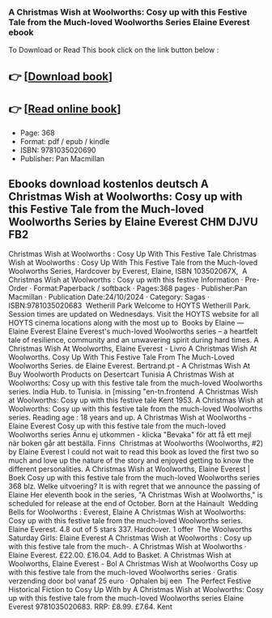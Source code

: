 ### A Christmas Wish at Woolworths: Cosy up with this Festive Tale from the Much-loved Woolworths Series Elaine Everest ebook

To Download or Read This book click on the link button below :

## 👉  [**[Download book](http://ebooksharez.info/download.php?group=book&from=github.com&id=719877&lnk=1066 "Download book")**]

## 👉  [**[Read online book](http://ebooksharez.info/download.php?group=book&from=github.com&id=719877&lnk=1066 "Read online book")**]


* Page: 368
* Format: pdf / epub / kindle
* ISBN: 9781035020690
* Publisher: Pan Macmillan



## Ebooks download kostenlos deutsch A Christmas Wish at Woolworths: Cosy up with this Festive Tale from the Much-loved Woolworths Series by Elaine Everest CHM DJVU FB2



 Christmas Wish at Woolworths : Cosy Up With This Festive Tale Christmas Wish at Woolworths : Cosy Up With This Festive Tale from the Much-loved Woolworths Series, Hardcover by Everest, Elaine, ISBN 103502067X, 
 A Christmas Wish at Woolworths : Cosy up with this festive Information · Pre-Order · Format:Paperback / softback · Pages:368 pages · Publisher:Pan Macmillan · Publication Date:24/10/2024 · Category: Sagas · ISBN:9781035020683 
 Wetherill Park Welcome to HOYTS Wetherill Park. Session times are updated on Wednesdays. Visit the HOYTS website for all HOYTS cinema locations along with the most up to 
 Books by Elaine — Elaine Everest Elaine Everest&#039;s much-loved Woolworths series – a heartfelt tale of resilience, community and an unwavering spirit during hard times.
 A Christmas Wish At Woolworths, Elaine Everest - Livro A Christmas Wish At Woolworths. Cosy Up With This Festive Tale From The Much-Loved Woolworths Series. de Elaine Everest. Bertrand.pt - A Christmas Wish At 
 Buy Woolworth Products on Desertcart Tunisia A Christmas Wish at Woolworths: Cosy up with this festive tale from the much-loved Woolworths series. India Hub. to Tunisia. in [missing &quot;en-tn.frontend 
 A Christmas Wish at Woolworths: Cosy up with this festive tale Kent 1953. A Christmas Wish at Woolworths: Cosy up with this festive tale from the much-loved Woolworths series. Reading age : 18 years and up.
 A Christmas Wish at Woolworths - Elaine Everest Cosy up with this festive tale from the much-loved Woolworths series Ännu ej utkommen - klicka &quot;Bevaka&quot; för att få ett mejl när boken går att beställa. Finns 
 Christmas at Woolworths (Woolworths, #2) by Elaine Everest I could not wait to read this book as loved the first two so much and love up the nature of the story and enjoyed getting to know the different personalities.
 A Christmas Wish at Woolworths, Elaine Everest | Boek Cosy up with this festive tale from the much-loved Woolworths series 368 blz. Welke uitvoering?
 It is with regret that we announce the passing of Elaine Her eleventh book in the series, &quot;A Christmas Wish at Woolworths,&quot; is scheduled for release at the end of October. Born at the Hainault 
 Wedding Bells for Woolworths : Everest, Elaine A Christmas Wish at Woolworths: Cosy up with this festive tale from the much-loved Woolworths series. Elaine Everest. 4.8 out of 5 stars 337. Hardcover. 1 offer 
 The Woolworths Saturday Girls: Elaine Everest A Christmas Wish at Woolworths : Cosy up with this festive tale from the much-. A Christmas Wish at Woolworths · Elaine Everest. £22.00. £16.04. Add to Basket.
 A Christmas Wish at Woolworths, Elaine Everest - Bol A Christmas Wish at Woolworths Cosy up with this festive tale from the much-loved Woolworths series · Gratis verzending door bol vanaf 25 euro · Ophalen bij een 
 The Perfect Festive Historical Fiction to Cosy Up With by A Christmas Wish at Woolworths: Cosy up with this festive tale from the much-loved Woolworths series Elaine Everest 9781035020683. RRP: £8.99. £7.64. Kent 





